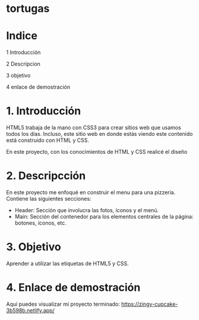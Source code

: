 # tortugas
# Indice
1 Introducción

2 Descripcion

3 objetivo

4 enlace de demostración
# 1. Introducción
HTML5 trabaja de la mano con CSS3 para crear sitios web que usamos todos los días. Incluso, este sitio web en donde estás viendo este contenido está construido con HTML y CSS.

En este proyecto, con los conocimientos de HTML y CSS realicé el diseño
# 2. Descripcción
En este proyecto me enfoqué en construir el menu para una pizzeria. Contiene las siguientes secciones:

* Header: Sección que involucra las fotos, íconos y el menú.
* Main: Sección del contenedor para los elementos centrales de la página:  botones, íconos, etc.

# 3. Objetivo
Aprender a utilizar las etiquetas de HTML5 y CSS.
# 4. Enlace de demostración
Aquí puedes visualizar mi proyecto terminado: https://zingy-cupcake-3b598b.netlify.app/

